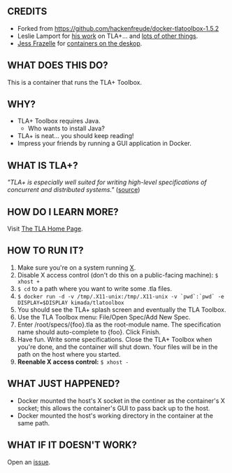 ## CREDITS
* Forked from https://github.com/hackenfreude/docker-tlatoolbox-1.5.2
* Leslie Lamport for [his work](http://research.microsoft.com/en-us/um/people/lamport/tla/papers.html) on TLA+... and [lots of other things](https://en.wikipedia.org/wiki/Leslie_Lamport). 
* [Jess Frazelle](https://github.com/jfrazelle) for [containers on the deskop](https://blog.jessfraz.com/post/docker-containers-on-the-desktop/).

## WHAT DOES THIS DO?
This is a container that runs the TLA+ Toolbox.

## WHY?
* TLA+ Toolbox requires Java.
	* Who wants to install Java?
* TLA+ is neat... you should keep reading!
* Impress your friends by running a GUI application in Docker.

## WHAT IS TLA+?
_"TLA+ is especially well suited for writing high-level specifications of concurrent and distributed systems."_ ([source](http://research.microsoft.com/en-us/um/people/lamport/tla/tla-intro.html))

## HOW DO I LEARN MORE?
Visit [The TLA Home Page](http://research.microsoft.com/en-us/um/people/lamport/tla/tla.html).

## HOW TO RUN IT?
1. Make sure you're on a system running [X](https://en.wikipedia.org/wiki/X_Window_System).
2. Disable X access control (don't do this on a public-facing machine): `$ xhost +`
3. `$ cd` to a path where you want to write some .tla files.
4. ``$ docker run -d -v /tmp/.X11-unix:/tmp/.X11-unix -v `pwd`:`pwd` -e DISPLAY=$DISPLAY kimada/tlatoolbox``
5. You should see the TLA+ splash screen and eventually the TLA Toolbox.
6. Use the TLA Toolbox menu: File/Open Spec/Add New Spec.
7. Enter /root/specs/{foo}.tla as the root-module name. The specification name should auto-complete to {foo}. Click Finish.
8. Have fun. Write some specifications. Close the TLA+ Toolbox when you're done, and the container will shut down. Your files will be in the path on the host where you started.
9. __Reenable X access control:__ `$ xhost -`

## WHAT JUST HAPPENED?
* Docker mounted the host's X socket in the continer as the container's X socket; this allows the container's GUI to pass back up to the host.
* Docker mounted the host's working directory in the container at the same path.

## WHAT IF IT DOESN'T WORK?
Open an [issue](https://github.com/keikun555/docker-tlatoolbox/issues).
